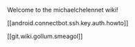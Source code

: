 Welcome to the michaelchelennet wiki!  

[[android.connectbot.ssh.key.auth.howto]]  

[[git.wiki.gollum.smeagol]]
